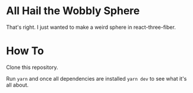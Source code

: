 # All Hail the Wobbly Sphere

That's right. I just wanted to make a weird sphere in react-three-fiber.

# How To

Clone this repository.

Run `yarn` and once all dependencies are installed `yarn dev` to see what it's all about.
